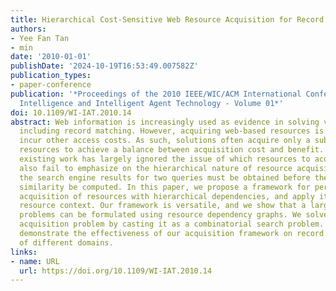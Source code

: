 ```yaml
---
title: Hierarchical Cost-Sensitive Web Resource Acquisition for Record Matching
authors:
- Yee Fan Tan
- min
date: '2010-01-01'
publishDate: '2024-10-19T16:53:49.007582Z'
publication_types:
- paper-conference
publication: '*Proceedings of the 2010 IEEE/WIC/ACM International Conference on Web
  Intelligence and Intelligent Agent Technology - Volume 01*'
doi: 10.1109/WI-IAT.2010.14
abstract: Web information is increasingly used as evidence in solving various problems,
  including record matching. However, acquiring web-based resources is slow and can
  incur other access costs. As such, solutions often acquire only a subset of the
  resources to achieve a balance between acquisition cost and benefit. Unfortunately,
  existing work has largely ignored the issue of which resources to acquire. They
  also fail to emphasize on the hierarchical nature of resource acquisitions, e.g.,
  the search engine results for two queries must be obtained before their TF-IDF cosine
  similarity be computed. In this paper, we propose a framework for performing cost-sensitive
  acquisition of resources with hierarchical dependencies, and apply it to the web
  resource context. Our framework is versatile, and we show that a large variety of
  problems can be formulated using resource dependency graphs. We solve the resource
  acquisition problem by casting it as a combinatorial search problem. Finally, we
  demonstrate the effectiveness of our acquisition framework on record matching problems
  of different domains.
links:
- name: URL
  url: https://doi.org/10.1109/WI-IAT.2010.14
---
```

